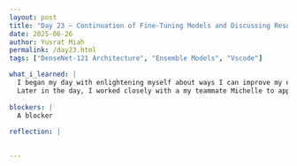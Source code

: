 ```yaml
---
layout: post
title: "Day 23 – Continuation of Fine-Tuning Models and Discussing Results"
date: 2025-06-26
author: Yusrat Miah
permalink: /day23.html
tags: ["DenseNet-121 Architecture", "Ensemble Models", "Vscode"]

what_i_learned: |
  I began my day with enlightening myself about ways I can improve my exisiting model. I specfically watched the Stanford Engineering School's Lecture titled "Training Neural Networks II." By watching this lecture, it helped clarify some essential concepts for hyperparameter tuning since I learned about how regularization helps with mitigating the issues related to overfitting (performs too well on training data, poorly on unseen data). I also gained a good prespective on a type of regularization called dropout, which forward passes and randomly sets the neurons activation value to 0. Furthermore, these concepts align with transfer learning as when dealing with a bigger dataset, it helps with initially training the first couple of layers then transition to training further lower layers with lower learning rates (typically 1/10 of the original learning rate is a good starting point). 
  Later in the day, I worked closely with a my teammate Michelle to apply the AdamW optimizer and early-stopping on my model. Through this, I learned how to apply the tf.keras.callbacks.EarlyStopping() function and how setting the mode parameter to 'min' will hault the training process after it reaches a lower value during the checks of the specfic interval set at the patience level of the early stopping function. 
  
blockers: |
  A blocker 
  
reflection: |
    

---
```

